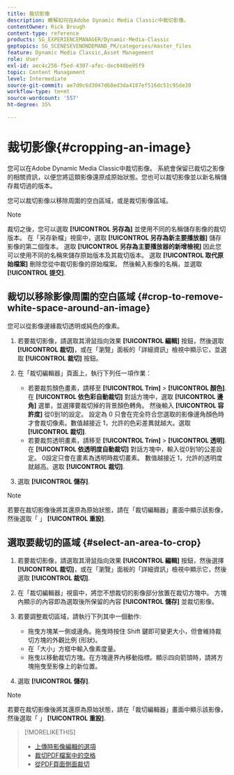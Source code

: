 ```yaml
---
title: 裁切影像
description: 瞭解如何在Adobe Dynamic Media Classic中裁切影像。
contentOwner: Rick Brough
content-type: reference
products: SG_EXPERIENCEMANAGER/Dynamic-Media-Classic
geptopics: SG_SCENESEVENONDEMAND_PK/categories/master_files
feature: Dynamic Media Classic,Asset Management
role: User
exl-id: aec4c256-f5ed-4307-afec-dec848be95f9
topic: Content Management
level: Intermediate
source-git-commit: ae7d0c6d3047d68ed3da4187ef516dc51c95de30
workflow-type: tm+mt
source-wordcount: '557'
ht-degree: 35%

---
```


# 裁切影像{#cropping-an-image}

您可以在Adobe Dynamic Media Classic中裁切影像。 系統會保留已裁切之影像的相關資訊，以便您將這類影像還原成原始狀態。您也可以裁切影像並以新名稱儲存裁切過的版本。

您可以裁切影像以移除周圍的空白區域，或是裁切影像區域。

>[!NOTE]
>
>裁切之後，您可以選取 **[!UICONTROL 另存為]** 並使用不同的名稱儲存影像的裁切版本。 在「另存新檔」視窗中，選取 **[!UICONTROL 另存為新主要播放器]** 儲存影像的第二個復本。 選取 **[!UICONTROL 另存為主要播放器的新增檢視]** 因此您可以使用不同的名稱來儲存原始版本及其裁切版本。 選取 **[!UICONTROL 取代原始檔案]** 刪除您從中裁切影像的原始檔案。 然後輸入影像的名稱，並選取 **[!UICONTROL 提交]**.

## 裁切以移除影像周圍的空白區域 {#crop-to-remove-white-space-around-an-image}

您可以從影像邊緣裁切透明或純色的像素。

1. 若要裁切影像，請選取其滑鼠指向效果 **[!UICONTROL 編輯]** 按鈕，然後選取 **[!UICONTROL 裁切]**，或在「瀏覽」面板的「詳細資訊」檢視中顯示它，並選取 **[!UICONTROL 裁切]** 按鈕。
1. 在「裁切編輯器」頁面上，執行下列任一項作業：

   * 若要裁剪顏色畫素，請移至 **[!UICONTROL Trim]** > **[!UICONTROL 顏色]**. 在 **[!UICONTROL 依色彩自動裁切]** 對話方塊中，選取 **[!UICONTROL 邊角]** 選單，並選擇要裁切掉的背景顏色轉角。 然後輸入 **[!UICONTROL 容許度]** 從0到1的設定。 設定為 0 只會在完全符合您選取的影像邊角顏色時才會裁切像素。數值越接近 1，允許的色彩差異就越大。選取 **[!UICONTROL 裁切]**.
   * 若要裁剪透明畫素，請移至 **[!UICONTROL Trim]** > **[!UICONTROL 透明]**. 在 **[!UICONTROL 依透明度自動裁切]** 對話方塊中，輸入從0到1的公差設定。 0設定只會在畫素為透明時裁切畫素。 數值越接近 1，允許的透明度就越高。選取 **[!UICONTROL 裁切]**.

1. 選取 **[!UICONTROL 儲存]**.

>[!NOTE]
>
>若要在裁切影像後將其還原為原始狀態，請在「裁切編輯器」畫面中顯示該影像，然後選取「 」 **[!UICONTROL 重設]**.

## 選取要裁切的區域 {#select-an-area-to-crop}

1. 若要裁切影像，請選取其滑鼠指向效果 **[!UICONTROL 編輯]** 按鈕，然後選擇 **[!UICONTROL 裁切]**，或在「瀏覽」面板的「詳細資訊」檢視中顯示它，然後選取 **[!UICONTROL 裁切]**.

1. 在「裁切編輯器」視窗中，將您不想裁切的影像部分放置在裁切方塊中。 方塊內顯示的內容即為選取後所保留的內容 **[!UICONTROL 儲存]** 並裁切影像。
1. 若要調整裁切區域，請執行下列其中一個動作:

   * 拖曳方塊某一側或邊角。拖曳時按住 Shift 鍵即可變更大小，但會維持裁切方塊的外觀比例 (形狀)。
   * 在「大小」方框中輸入像素度量。
   * 拖曳以移動裁切方塊。在方塊邊界內移動指標。顯示四向箭頭時，請將方塊拖曳至影像上的新位置。

1. 選取 **[!UICONTROL 儲存]**.

>[!NOTE]
>
>若要在裁切影像後將其還原為原始狀態，請在「裁切編輯器」畫面中顯示該影像，然後選取「 」 **[!UICONTROL 重設]**.

>[!MORELIKETHIS]
>
>* [上傳時影像編輯的選項](image-editing-options-upload.md#image-editing-options-at-upload)
>* [裁切PDF檔案中的空格](pdfs.md#cropping_white_space_from_a_pdf_file)
>* [從PDF頁面側面裁切](pdfs.md#cropping_from_the_sides_of_pdf_pages)
